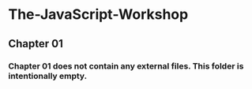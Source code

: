 # The-JavaScript-Workshop

## Chapter 01

### Chapter 01 does not contain any external files. This folder is intentionally empty. 
